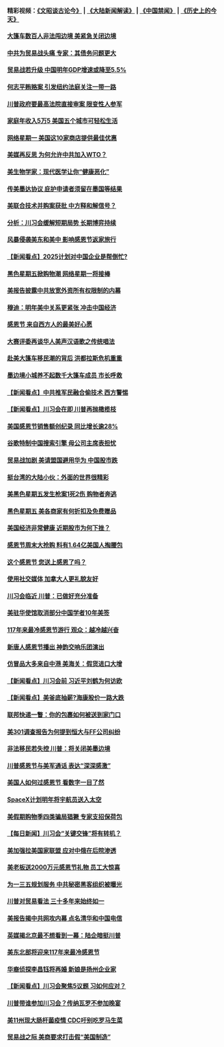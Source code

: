 #### 精彩视频：[《文昭谈古论今》](https://github.com/gfw-breaker/wenzhao/blob/master/README.md?t=11260331) | [《大陆新闻解读》](https://github.com/gfw-breaker/ntdtv-comedy/blob/master/README.md?t=11260331) | [《中国禁闻》](https://github.com/gfw-breaker/ntdtv-news/blob/master/README.md?t=11260331) | [《历史上的今天》](https://github.com/gfw-breaker/today-in-history/blob/master/README.md?t=11260331) 

#### [大篷车数百人非法闯边境 美紧急关闭边境](../pages/nsc412/n10873849.md?t=11260331) 

#### [中共为贸易战头痛 专家：其债务问题更大](../pages/nsc412/n10873720.md?t=11260331) 

#### [贸易战若升级 中国明年GDP增速或降至5.5%](../pages/nsc412/n10873758.md?t=11260331) 

#### [何志平贿赂案 引发纽约法庭关注一带一路](../pages/nsc412/n10873540.md?t=11260331) 

#### [川普政府要最高法院直接审案 限变性人参军](../pages/nsc412/n10873508.md?t=11260331) 

#### [家庭年收入5万5  美国五个城市可轻松生活](../pages/nsc412/n10872685.md?t=11260331) 

#### [网络星期一 美国这10家商店提供最佳优惠](../pages/nsc412/n10873156.md?t=11260331) 

#### [美媒再反思 为何允许中共加入WTO？](../pages/nsc412/n10872958.md?t=11260331) 

#### [美生物学家：现代医学让你“健康恶化”](../pages/nsc412/n10872870.md?t=11260331) 

#### [传美墨达协议 庇护申请者须留在墨国等结果](../pages/nsc412/n10872961.md?t=11260331) 

#### [美联合技术并购案获批 中方释和解信号？](../pages/nsc412/n10872855.md?t=11260331) 

#### [分析：川习会缓解短期局势 长期博弈持续](../pages/nsc412/n10872672.md?t=11260331) 

#### [风暴侵袭美东和美中 影响感恩节返家旅行](../pages/nsc412/n10872796.md?t=11260331) 

#### [【新闻看点】2025计划对中国企业是帮倒忙?](../pages/nsc412/n10872729.md?t=11260331) 

#### [黑色星期五掀购物潮 网络星期一将接棒](../pages/nsc412/n10872640.md?t=11260331) 

#### [美报告披露中共放宽外资所有权限制的内幕](../pages/nsc412/n10872255.md?t=11260331) 

#### [穆迪：明年美中关系更紧张 冲击中国经济](../pages/nsc412/n10872456.md?t=11260331) 

#### [感恩节 来自西方人的最美好心愿](../pages/nsc412/n10871477.md?t=11260331) 

#### [大赛评委再谈华人美声汉语歌之传统唱法](../pages/nsc412/n10871818.md?t=11260331) 

#### [赴美大篷车移民潮的背后 洪都拉斯危机重重](../pages/nsc412/n10871641.md?t=11260331) 

#### [墨边境小城养不起数千大篷车成员 市长呼救](../pages/nsc412/n10871580.md?t=11260331) 

#### [【新闻看点】中共推军民融合偷技术 西方警惕](../pages/nsc412/n10871382.md?t=11260331) 

#### [【新闻看点】川习会在即 川普再抛橄榄枝](../pages/nsc412/n10871248.md?t=11260331) 

#### [美国感恩节销售额创纪录 同比增长逾28%](../pages/nsc412/n10871319.md?t=11260331) 

#### [谷歌特制中国搜索引擎 母公司主席表担忧](../pages/nsc412/n10871238.md?t=11260331) 

#### [贸易战加剧 美请盟国避用华为 中国股市跌](../pages/nsc412/n10871064.md?t=11260331) 

#### [挺台湾的大陆小伙：外面的世界很精彩](../pages/nsc412/n10870983.md?t=11260331) 

#### [美黑色星期五发生枪案1死2伤 购物者奔逃](../pages/nsc412/n10870651.md?t=11260331) 

#### [黑色星期五 美各商家有何折扣及免费赠品](../pages/nsc412/n10869609.md?t=11260331) 

#### [美国经济非常健康 近期股市为何下挫？](../pages/nsc412/n10869220.md?t=11260331) 

#### [感恩节周末大抢购 料有1.64亿美国人掏腰包](../pages/nsc412/n10869532.md?t=11260331) 

#### [这个感恩节 您送上感恩了吗？](../pages/nsc412/n10869319.md?t=11260331) 

#### [使用社交媒体 加拿大人更礼貌友好](../pages/nsc412/n10869758.md?t=11260331) 

#### [川习会临近 川普：已做好充分准备](../pages/nsc412/n10869699.md?t=11260331) 

#### [美驻华使馆取消部分中国学者10年美签](../pages/nsc412/n10869261.md?t=11260331) 

#### [117年来最冷感恩节游行 观众：越冷越兴奋](../pages/nsc412/n10869409.md?t=11260331) 

#### [新唐人感恩节播出 神韵交响乐团演出](../pages/nsc412/n10849459.md?t=11260331) 

#### [仿冒品大多来自中港 美海关：假货进口大增](../pages/nsc412/n10869186.md?t=11260331) 

#### [【新闻看点】川习会前 习近平刘鹤为何访欧](../pages/nsc412/n10869070.md?t=11260331) 

#### [【新闻看点】美釜底抽薪?海康股价一路大跌](../pages/nsc412/n10868888.md?t=11260331) 

#### [联邦快递一瞥：你的包裹如何被送到家门口](../pages/nsc412/n10869130.md?t=11260331) 

#### [美301调查报告为何提到恒大与FF公司纠纷](../pages/nsc412/n10868690.md?t=11260331) 

#### [非法移民若失控 川普：将关闭美墨边境](../pages/nsc412/n10868952.md?t=11260331) 

#### [川普感恩节与美军通话 表达“深深感激”](../pages/nsc412/n10868915.md?t=11260331) 

#### [美国人如何过感恩节 看数字一目了然](../pages/nsc412/n10868871.md?t=11260331) 

#### [SpaceX计划明年将宇航员送入太空](../pages/nsc412/n10868896.md?t=11260331) 

#### [美假期购物季四类骗局猖獗 专家支招保荷包](../pages/nsc412/n10868751.md?t=11260331) 

#### [【每日新闻】川习会“关键交锋”将有转机？](../pages/nsc412/n10866735.md?t=11260331) 

#### [美加强拉美国家联盟 应对中俄在后院渗透](../pages/nsc412/n10866498.md?t=11260331) 

#### [美老板送2000万元感恩节礼物 员工大惊喜](../pages/nsc412/n10866859.md?t=11260331) 

#### [为一三五规划服务 中共秘密黑客组织被曝光](../pages/nsc412/n10866916.md?t=11260331) 

#### [川普对贸易看法 三十多年来始终如一](../pages/nsc412/n10867008.md?t=11260331) 

#### [美报告揭中共网攻内幕 点名清华和中国电信](../pages/nsc412/n10866804.md?t=11260331) 

#### [英媒揭北京最不想看到一幕：陆企暗挺川普](../pages/nsc412/n10866311.md?t=11260331) 

#### [美东北部将迎来117年来最冷感恩节](../pages/nsc412/n10866722.md?t=11260331) 

#### [华裔侦探李昌钰将再婚 新娘是扬州企业家](../pages/nsc412/n10866743.md?t=11260331) 

#### [【新闻看点】川习会聚焦5议题 习如何应对？](../pages/nsc412/n10866506.md?t=11260331) 

#### [川普带谁参加川习会？传纳瓦罗不参加晚宴](../pages/nsc412/n10866514.md?t=11260331) 

#### [美11州现大肠杆菌疫情 CDC吁别吃罗马生菜](../pages/nsc412/n10866345.md?t=11260331) 

#### [贸易战之际 美商要求打击假“美国制造”](../pages/nsc412/n10865759.md?t=11260331) 

